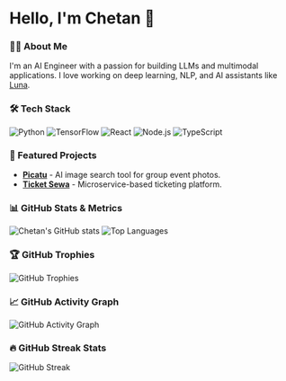 # Hello, I'm Chetan 👋

### 👨‍💻 About Me
I'm an AI Engineer with a passion for building LLMs and multimodal applications. I love working on deep learning, NLP, and AI assistants like [Luna](https://github.com/your-luna-project). 

### 🛠️ Tech Stack
![Python](https://img.shields.io/badge/Python-3776AB?style=for-the-badge&logo=python&logoColor=white)
![TensorFlow](https://img.shields.io/badge/TensorFlow-FF6F00?style=for-the-badge&logo=tensorflow&logoColor=white)
![React](https://img.shields.io/badge/React-61DAFB?style=for-the-badge&logo=react&logoColor=black)
![Node.js](https://img.shields.io/badge/Node.js-339933?style=for-the-badge&logo=node.js&logoColor=white)
![TypeScript](https://img.shields.io/badge/TypeScript-3178C6?style=for-the-badge&logo=typescript&logoColor=white)

### 🌟 Featured Projects
- [**Picatu**](https://github.com/your-picatu-project) - AI image search tool for group event photos.
- [**Ticket Sewa**](https://github.com/your-ticket-sewa-project) - Microservice-based ticketing platform.


### 📊 GitHub Stats & Metrics
![Chetan's GitHub stats](https://github-readme-stats.vercel.app/api?username=chetan-pun&show_icons=true&theme=radical)
![Top Languages](https://github-readme-stats.vercel.app/api/top-langs/?username=chetan-pun&layout=compact&theme=radical)

### 🏆 GitHub Trophies
![GitHub Trophies](https://github-profile-trophy.vercel.app/?username=chetan-pun&theme=onedark&row=1&column=6)

### 📈 GitHub Activity Graph
![GitHub Activity Graph](https://github-readme-activity-graph.cyclic.app/graph?username=chetan-pun&theme=react-dark)

### 🔥 GitHub Streak Stats
![GitHub Streak](https://streak-stats.demolab.com?user=chetan-pun&theme=radical&hide_border=true)
